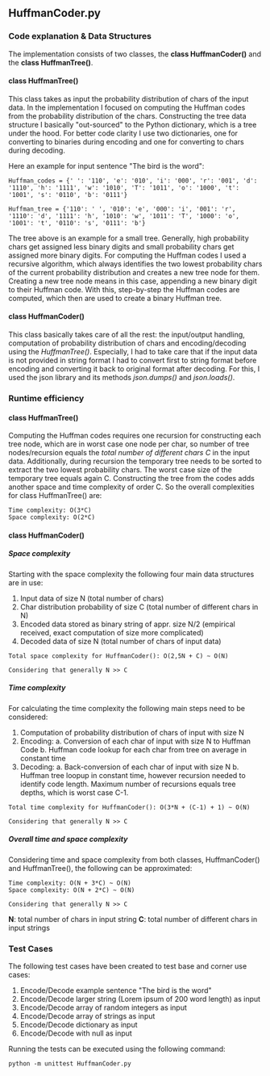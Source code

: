 ## HuffmanCoder.py

### Code explanation & Data Structures

The implementation consists of two classes, the **class HuffmanCoder()** and the **class HuffmanTree()**. 

#### class HuffmanTree()
This class takes as input the probability distribution of chars of the input data. In the implementation I focused on computing the Huffman codes from the probability distribution of the chars. Constructing the tree data structure I basically "out-sourced" to the Python dictionary, which is a tree under the hood. For better code clarity I use two dictionaries, one for converting to binaries during encoding and one for converting to chars during decoding.

Here an example for input sentence "The bird is the word":
```
Huffman_codes = {' ': '110', 'e': '010', 'i': '000', 'r': '001', 'd': '1110', 'h': '1111', 'w': '1010', 'T': '1011', 'o': '1000', 't': '1001', 's': '0110', 'b': '0111'}

Huffman_tree = {'110': ' ', '010': 'e', '000': 'i', '001': 'r', '1110': 'd', '1111': 'h', '1010': 'w', '1011': 'T', '1000': 'o', '1001': 't', '0110': 's', '0111': 'b'}
```
The tree above is an example for a small tree. Generally, high probability chars get assigned less binary digits and small probability chars get assigned more binary digits. For computing the Huffman codes I used a recursive algorithm, which always identifies the two lowest probability chars of the current probability distribution and creates a new tree node for them. Creating a new tree node means in this case, appending a new binary digit to their Huffman code. With this, step-by-step the Huffman codes are computed, which then are used to create a binary Huffman tree.

#### class HuffmanCoder()
This class basically takes care of all the rest: the input/output handling, computation of probability distribution of chars and encoding/decoding using the *HuffmanTree()*. Especially, I had to take care that if the input data is not provided in string format I had to convert first to string format before encoding and converting it back to original format after decoding. For this, I used the json library and its methods *json.dumps()* and *json.loads()*.


### Runtime efficiency

#### class HuffmanTree()
Computing the Huffman codes requires one recursion for constructing each tree node, which are in worst case one node per char, so number of tree nodes/recursion equals the *total number of different chars C* in the input data.  Additionally, during recursion the temporary tree needs to be sorted to extract the two lowest probability chars. The worst case size of the temporary tree equals again C. Constructing the tree from the codes adds another space and time complexity of order C. So the overall complexities for class HuffmanTree() are:
```
Time complexity: O(3*C)
Space complexity: O(2*C)
```

#### class HuffmanCoder()
##### Space complexity
Starting with the space complexity the following four main data structures are in use:

1. Input data of size N (total number of chars)
2. Char distribution probability of size C (total number of different chars in N)
3. Encoded data stored as binary string of appr. size N/2 (empirical received, exact computation of size more complicated)
4. Decoded data of size N (total number of chars of input data)
```
Total space complexity for HuffmanCoder(): O(2,5N + C) ~ O(N)

Considering that generally N >> C
```

##### Time complexity
For calculating the time complexity the following main steps need to be considered:

1. Computation of probability distribution of chars of input with size N
2. Encoding:
	a. Conversion of each char of input with size N to Huffman Code
	b. Huffman code lookup for each char from tree on average in constant time
3. Decoding:
	a. Back-conversion of each char of input with size N
	b. Huffman tree loopup in constant time, however recursion needed to identify code length. Maximum number of recursions equals tree depths, which is worst case C-1.
```
Total time complexity for HuffmanCoder(): O(3*N + (C-1) + 1) ~ O(N)

Considering that generally N >> C
```
##### Overall time and space complexity
Considering time and space complexity from both classes, HuffmanCoder() and HuffmanTree(), the following can be approximated:

```
Time complexity: O(N + 3*C) ~ O(N)
Space complexity: O(N + 2*C) ~ O(N)

Considering that generally N >> C
```
**N**: total number of chars in input string
**C**: total number of different chars in input strings

### Test Cases

The following test cases have been created to test base and corner use cases:

1. Encode/Decode example sentence "The bird is the word"
2. Encode/Decode larger string (Lorem ipsum of 200 word length) as input
3. Encode/Decode array of random integers as input
4. Encode/Decode array of strings as input
5. Encode/Decode dictionary as input
6. Encode/Decode with null as input

Running the tests can be executed using the following command:

```
python -m unittest HuffmanCoder.py
```